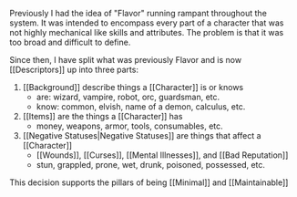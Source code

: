 Previously I had the idea of "Flavor" running rampant throughout the system. It was intended to encompass every part of a character that was not highly mechanical like skills and attributes. The problem is that it was too broad and difficult to define.

Since then, I have split what was previously Flavor and is now [[Descriptors]] up into three parts:
1. [[Background]] describe things a [[Character]] is or knows
	- are: wizard, vampire, robot, orc, guardsman, etc.
	- know: common, elvish, name of a demon, calculus, etc.
2. [[Items]] are the things a [[Character]] has
	- money, weapons, armor, tools, consumables, etc.
3. [[Negative Statuses|Negative Statuses]] are things that affect a [[Character]]
	- [[Wounds]], [[Curses]], [[Mental Illnesses]], and [[Bad Reputation]]
	- stun, grappled, prone, wet, drunk, poisoned, possessed, etc.

This decision supports the pillars of being [[Minimal]] and [[Maintainable]]